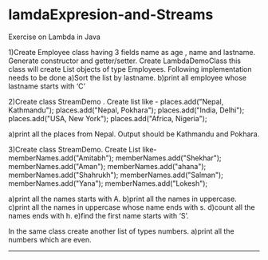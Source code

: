 # lamdaExpresion-and-Streams

Exercise on Lambda in Java

1)Create Employee class having 3 fields name as age , name and lastname.
  Generate constructor and getter/setter.
  Create LambdaDemoClass this class will create List objects of type Employees.
  Following implementation needs to be done 
a)Sort the list by lastname.
b)print all employee whose lastname starts with ‘C’


2)Create class StreamDemo .
  Create list like - 
       places.add("Nepal, Kathmandu");
       places.add("Nepal, Pokhara");
       places.add("India, Delhi");
       places.add("USA, New York");
       places.add("Africa, Nigeria");

a)print all the places from Nepal.
  Output should be Kathmandu and Pokhara.

3)Create class StreamDemo.
  Create List like-
  memberNames.add("Amitabh");
		memberNames.add("Shekhar");
		memberNames.add("Aman");
		memberNames.add("ahana");
		memberNames.add("Shahrukh");
		memberNames.add("Salman");
		memberNames.add("Yana");
		memberNames.add("Lokesh");

a)print all the names starts with A.
b)print all the names in uppercase.
c)print all the names in uppercase whose name ends with s.
d)count all the names ends with h.
e)find the first name starts with ‘S’.

In the same class create another list of types numbers.
a)print all the numbers which are even.

__________________________________________________________________


